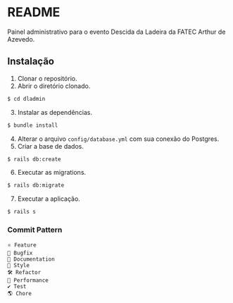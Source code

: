 # README
Painel administrativo para o evento Descida da Ladeira da FATEC Arthur de Azevedo.

## Instalação
1. Clonar o repositório.
2. Abrir o diretório clonado.
```sh
$ cd dladmin
```
3. Instalar as dependências.
```sh
$ bundle install
```
4. Alterar o arquivo `config/database.yml` com sua conexão do Postgres.
5. Criar a base de dados.
```sh
$ rails db:create
```
6. Executar as migrations.
```sh
$ rails db:migrate
```
7. Executar a aplicação.
```sh
$ rails s
```

### Commit Pattern
```
⭐️ Feature
🐛 Bugfix
📄 Documentation
🎨 Style
🛠 Refactor
🚀 Performance
✔️ Test
🌎 Chore
```
